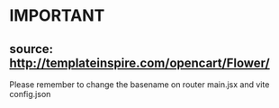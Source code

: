 # IMPORTANT
## source: http://templateinspire.com/opencart/Flower/

Please remember to change the basename on router main.jsx and vite config.json